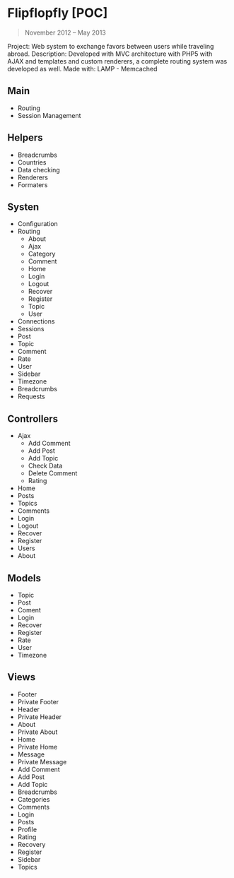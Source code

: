 # Flipflopfly [POC]
> November 2012 – May 2013

Project: Web system to exchange favors between users while traveling abroad.
Description: Developed with MVC architecture with PHP5 with AJAX and templates and custom renderers, a complete routing system was developed as well.
Made with: LAMP - Memcached

## Main
- Routing
- Session Management

## Helpers
- Breadcrumbs
- Countries
- Data checking
- Renderers
- Formaters

## Systen
- Configuration
- Routing
  - About
  - Ajax
  - Category
  - Comment
  - Home
  - Login
  - Logout
  - Recover
  - Register
  - Topic
  - User
- Connections
- Sessions
- Post
- Topic
- Comment
- Rate
- User
- Sidebar
- Timezone
- Breadcrumbs
- Requests

## Controllers
- Ajax
  - Add Comment
  - Add Post
  - Add Topic
  - Check Data
  - Delete Comment
  - Rating 
- Home
- Posts
- Topics
- Comments
- Login
- Logout
- Recover
- Register
- Users
- About

## Models
- Topic
- Post
- Coment
- Login
- Recover
- Register
- Rate
- User
- Timezone

## Views
- Footer
- Private Footer
- Header
- Private Header
- About
- Private About
- Home
- Private Home
- Message
- Private Message
- Add Comment
- Add Post
- Add Topic
- Breadcrumbs
- Categories
- Comments
- Login
- Posts
- Profile
- Rating
- Recovery
- Register
- Sidebar
- Topics
